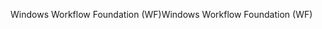 <span data-ttu-id="c8f64-101">Windows Workflow Foundation (WF)</span><span class="sxs-lookup"><span data-stu-id="c8f64-101">Windows Workflow Foundation (WF)</span></span>